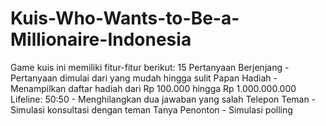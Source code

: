 # Kuis-Who-Wants-to-Be-a-Millionaire-Indonesia
Game kuis ini memiliki fitur-fitur berikut:  15 Pertanyaan Berjenjang - Pertanyaan dimulai dari yang mudah hingga sulit  Papan Hadiah - Menampilkan daftar hadiah dari Rp 100.000 hingga Rp 1.000.000.000  Lifeline:  50:50 - Menghilangkan dua jawaban yang salah  Telepon Teman - Simulasi konsultasi dengan teman  Tanya Penonton - Simulasi polling 
